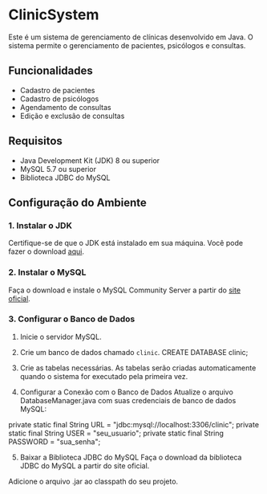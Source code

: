 # ClinicSystem

Este é um sistema de gerenciamento de clínicas desenvolvido em Java. O sistema permite o gerenciamento de pacientes, psicólogos e consultas.

## Funcionalidades

- Cadastro de pacientes
- Cadastro de psicólogos
- Agendamento de consultas
- Edição e exclusão de consultas

## Requisitos

- Java Development Kit (JDK) 8 ou superior
- MySQL 5.7 ou superior
- Biblioteca JDBC do MySQL

## Configuração do Ambiente

### 1. Instalar o JDK

Certifique-se de que o JDK está instalado em sua máquina. Você pode fazer o download [aqui](https://www.oracle.com/java/technologies/javase-downloads.html).

### 2. Instalar o MySQL

Faça o download e instale o MySQL Community Server a partir do [site oficial](https://dev.mysql.com/downloads/mysql/).

### 3. Configurar o Banco de Dados

1. Inicie o servidor MySQL. 

2. Crie um banco de dados chamado `clinic`.
CREATE DATABASE clinic;

3. Crie as tabelas necessárias. As tabelas serão criadas automaticamente quando o sistema for executado pela primeira vez.

4. Configurar a Conexão com o Banco de Dados
Atualize o arquivo DatabaseManager.java com suas credenciais de banco de dados MySQL:

private static final String URL = "jdbc:mysql://localhost:3306/clinic";
private static final String USER = "seu_usuario";
private static final String PASSWORD = "sua_senha";

5. Baixar a Biblioteca JDBC do MySQL
Faça o download da biblioteca JDBC do MySQL a partir do site oficial.

Adicione o arquivo .jar ao classpath do seu projeto.
